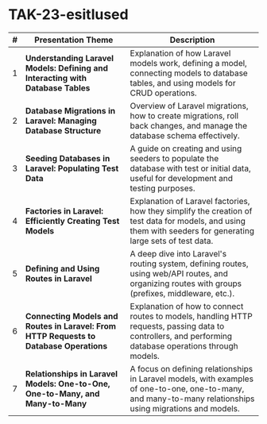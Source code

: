 # TAK-23-esitlused

| **#** | **Presentation Theme**                                                                         | **Description**                                                                                                                                                  |
|-------|-------------------------------------------------------------------------------------------------|------------------------------------------------------------------------------------------------------------------------------------------------------------------|
| 1     | **Understanding Laravel Models: Defining and Interacting with Database Tables**                  | Explanation of how Laravel models work, defining a model, connecting models to database tables, and using models for CRUD operations.                             |
| 2     | **Database Migrations in Laravel: Managing Database Structure**                                  | Overview of Laravel migrations, how to create migrations, roll back changes, and manage the database schema effectively.                                          |
| 3     | **Seeding Databases in Laravel: Populating Test Data**                                           | A guide on creating and using seeders to populate the database with test or initial data, useful for development and testing purposes.                            |
| 4     | **Factories in Laravel: Efficiently Creating Test Models**                                       | Explanation of Laravel factories, how they simplify the creation of test data for models, and using them with seeders for generating large sets of test data.     |
| 5     | **Defining and Using Routes in Laravel**                                                         | A deep dive into Laravel's routing system, defining routes, using web/API routes, and organizing routes with groups (prefixes, middleware, etc.).                 |
| 6     | **Connecting Models and Routes in Laravel: From HTTP Requests to Database Operations**           | Explanation of how to connect routes to models, handling HTTP requests, passing data to controllers, and performing database operations through models.           |
| 7     | **Relationships in Laravel Models: One-to-One, One-to-Many, and Many-to-Many**                   | A focus on defining relationships in Laravel models, with examples of one-to-one, one-to-many, and many-to-many relationships using migrations and models.        |
